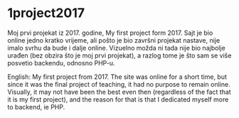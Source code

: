 # 1project2017
Moj prvi projekat iz 2017. godine,   My first project form 2017. 
Sajt je bio online jedno kratko vrijeme, ali pošto je bio završni projekat nastave, nije imalo svrhu da bude i dalje online. 
Vizuelno možda ni tada nije bio najbolje urađen (bez obzira što je moj prvi projekat), a razlog tome je što sam se više posvetio backendu, odnosno PHP-u. 

English:
My first project from 2017.
The site was online for a short time, but since it was the final project of teaching, it had no purpose to remain online.
Visually, it may not have been the best even then (regardless of the fact that it is my first project), and the reason for that is that I dedicated myself more to backend, ie PHP. 

